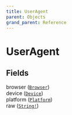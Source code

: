 ```yaml
---
title: UserAgent
parent: Objects
grand_parent: Reference
---
```


# UserAgent

## Fields

<div class="field-entry ">
  <span id="browser" class="field-name anchored">browser (<code><a href="/docs/reference/object/browser">Browser</a></code>)</span>

  <div class="description-wrapper">

  </div>
</div>

<div class="field-entry ">
  <span id="device" class="field-name anchored">device (<code><a href="/docs/reference/object/device">Device</a></code>)</span>

  <div class="description-wrapper">

  </div>
</div>

<div class="field-entry ">
  <span id="platform" class="field-name anchored">platform (<code><a href="/docs/reference/object/platform">Platform</a></code>)</span>

  <div class="description-wrapper">

  </div>
</div>

<div class="field-entry ">
  <span id="raw" class="field-name anchored">raw (<code><a href="/docs/reference/scalar/string">String!</a></code>)</span>

  <div class="description-wrapper">

  </div>
</div>

